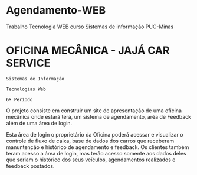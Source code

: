 # Agendamento-WEB
Trabalho Tecnologia WEB curso Sistemas de informação PUC-Minas
# OFICINA MECÂNICA - JAJÁ CAR SERVICE

`Sistemas de Informação`

`Tecnologias Web`

`6º Período`

  O projeto consiste em construir um site de apresentação de uma oficina mecânica onde estará terá, um sistema de agendamento, aréa de Feedback além de uma área de login.
  
  Esta área de login o proprietário da Oficina poderá acessar e visualizar o controle de fluxo de caixa, base de dados dos carros que receberam manuntenção e histórico de agendamento e feedback. Os clientes também teram acesso a área de login, mas terão acesso somente aos dados deles que seriam o histórico dos seus veículos, agendamentos realizados e feedback postados.
